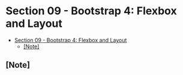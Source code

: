 # Section 09 - Bootstrap 4: Flexbox and Layout

- [Section 09 - Bootstrap 4: Flexbox and Layout](#Section-09---Bootstrap-4-Flexbox-and-Layout)
  - [[Note]](#Note)

## [Note]